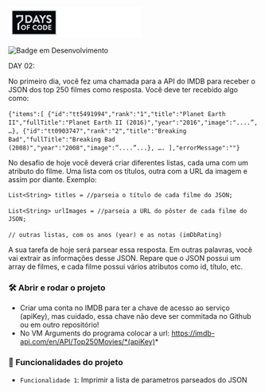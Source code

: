 

![](../../../../../../resources/img/7daysofcode.png)

![Badge em Desenvolvimento](http://img.shields.io/static/v1?label=STATUS&message=CONCLUÍDO&color=GREEN&style=for-the-badge)

DAY 02:

No primeiro dia, você fez uma chamada para a API do IMDB para receber o JSON dos top 250 filmes como resposta. Você deve ter recebido algo como:

`
{"items":[
{"id":"tt5491994","rank":"1","title":"Planet Earth II","fullTitle":"Planet Earth II (2016)","year":"2016","image":"....”, …},
{"id":"tt0903747","rank":"2","title":"Breaking Bad","fullTitle":"Breaking Bad (2008)","year":"2008","image":”....”...},
….
],"errorMessage":""}
`

No desafio de hoje você deverá criar diferentes listas, cada uma com um atributo do filme. Uma lista com os títulos, outra com a URL da imagem e assim por diante. Exemplo:

    List<String> titles = //parseia o título de cada filme do JSON;

    List<String> urlImages = //parseia a URL do pôster de cada filme do JSON;

    // outras listas, com os anos (year) e as notas (imDbRating)

A sua tarefa de hoje será parsear essa resposta. Em outras palavras, você vai extrair as informações desse JSON. Repare que o JSON possui um array de filmes, e cada filme possui vários atributos como id, título, etc.
### 🛠️ Abrir e rodar o projeto
* Criar uma conta no IMDB para ter a chave de acesso ao serviço (apiKey), mas cuidado, essa chave não deve ser commitada no Github ou em outro repositório!
* No VM Arguments do programa colocar a url: https://imdb-api.com/en/API/Top250Movies/*(apiKey)*

### 🔨  Funcionalidades do projeto
- `Funcionalidade 1`: Imprimir a lista de parametros parseados do JSON